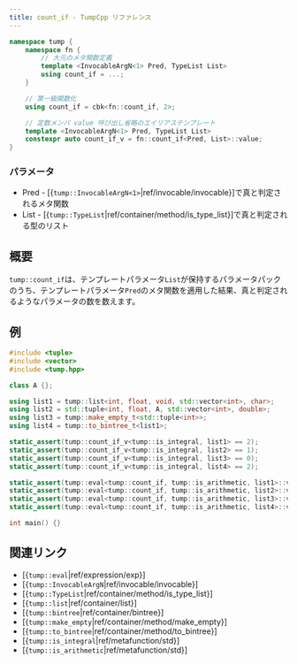 ```yaml
---
title: count_if - TumpCpp リファレンス
---
```


```cpp
namespace tump {
    namespace fn {
        // 大元のメタ関数定義
        template <InvocableArgN<1> Pred, TypeList List>
        using count_if = ...;
    }

    // 第一級関数化
    using count_if = cbk<fn::count_if, 2>;

    // 定数メンバ value 呼び出し省略のエイリアステンプレート
    template <InvocableArgN<1> Pred, TypeList List>
    constexpr auto count_if_v = fn::count_if<Pred, List>::value;
}
```

### パラメータ

- Pred - [{`tump::InvocableArgN<1>`|ref/invocable/invocable}]で真と判定されるメタ関数
- List - [{`tump::TypeList`|ref/container/method/is_type_list}]で真と判定される型のリスト

## 概要

`tump::count_if`は、テンプレートパラメータ`List`が保持するパラメータパックのうち、テンプレートパラメータ`Pred`のメタ関数を適用した結果、真と判定されるようなパラメータの数を数えます。

## 例

```cpp
#include <tuple>
#include <vector>
#include <tump.hpp>

class A {};

using list1 = tump::list<int, float, void, std::vector<int>, char>;
using list2 = std::tuple<int, float, A, std::vector<int>, double>;
using list3 = tump::make_empty_t<std::tuple<int>>;
using list4 = tump::to_bintree_t<list1>;

static_assert(tump::count_if_v<tump::is_integral, list1> == 2);
static_assert(tump::count_if_v<tump::is_integral, list2> == 1);
static_assert(tump::count_if_v<tump::is_integral, list3> == 0);
static_assert(tump::count_if_v<tump::is_integral, list4> == 2);

static_assert(tump::eval<tump::count_if, tump::is_arithmetic, list1>::value == 3);
static_assert(tump::eval<tump::count_if, tump::is_arithmetic, list2>::value == 3);
static_assert(tump::eval<tump::count_if, tump::is_arithmetic, list3>::value == 0);
static_assert(tump::eval<tump::count_if, tump::is_arithmetic, list4>::value == 3);

int main() {}
```

## 関連リンク

- [{`tump::eval`|ref/expression/exp}]
- [{`tump::InvocableArgN`|ref/invocable/invocable}]
- [{`tump::TypeList`|ref/container/method/is_type_list}]
- [{`tump::list`|ref/container/list}]
- [{`tump::bintree`|ref/container/bintree}]
- [{`tump::make_empty`|ref/container/method/make_empty}]
- [{`tump::to_bintree`|ref/container/method/to_bintree}]
- [{`tump::is_integral`|ref/metafunction/std}]
- [{`tump::is_arithmetic`|ref/metafunction/std}]
